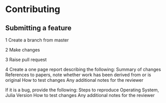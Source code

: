 # Contributing

## Submitting a feature

1 Create a branch from master

2 Make changes

3 Raise pull request

4 Create a one page report describing the following:
Summary of changes
References to papers, note whether work has been derived from or is original
How to test changes
Any additional notes for the reviewer

If it is a bug, provide the following:
Steps to reproduce
Operating System, Julia Version
How to test changes
Any additional notes for the reviewer